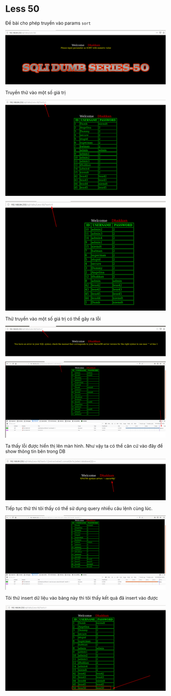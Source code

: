# Less 50

Đề bài cho phép truyền vào params `sort`

![](../images/sqli-labs/Less-50/01.png)

Truyền thử vào một số giá trị

![](../images/sqli-labs/Less-50/02.png)

![](../images/sqli-labs/Less-50/03.png)

Thử truyền vào một số giá trị có thể gây ra lỗi

![](../images/sqli-labs/Less-50/04.png)

![](../images/sqli-labs/Less-50/05.png)

Ta thấy lỗi được hiển thị lên màn hình. Như vậy ta có thể căn cứ vào đây để show thông tin bên trong DB

![](../images/sqli-labs/Less-50/06.png)

Tiếp tục thử thì tôi thấy có thể sử dụng query nhiều câu lệnh cùng lúc.

![](../images/sqli-labs/Less-50/07.png)

Tôi thử insert dữ liệu vào bảng này thì tôi thấy kết quả đã insert vào được

![](../images/sqli-labs/Less-50/08.png)
